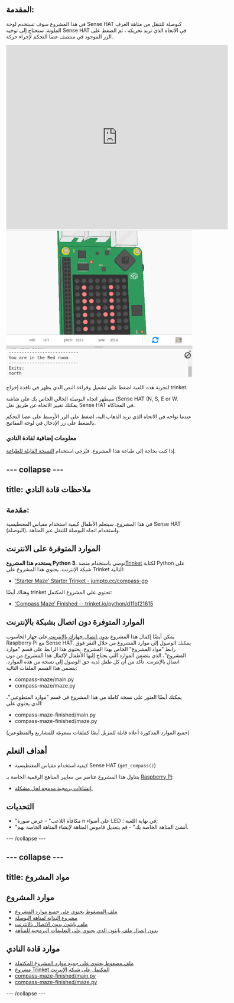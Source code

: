 ## المقدمة:

في هذا المشروع سوف تستخدم لوحة Sense HAT كبوصلة للتنقل من متاهة الغرف الملونة. ستحتاج إلى توجيه Sense HAT في الاتجاه الذي تريد تحريكه ، ثم الضغط على الزر الموجود في منتصف عصا التحكم لإجراء حركة.

<div class="trinket">
  <iframe src="https://trinket.io/embed/python/0c8cdacd70?outputOnly=true&start=result" width="600" height="500" frameborder="0" marginwidth="0" marginheight="0" allowfullscreen mark="crwd-mark">
</iframe> <img src="images/compass-final.png" />
</div>

لتجربة هذه اللعبة اضغط على تشغيل وقراءة النص الذي يظهر في نافذة إخراج trinket.

سيظهر اتجاه البوصلة الحالي الخاص بك على شاشة (Sense HAT (N, S, E or W. يمكنك تغيير الاتجاه عن طريق نقل Sense HAT في المحاكاة.

عندما تواجه في الاتجاه الذي تريد الذهاب اليه، اضغط على الزر الأوسط على عصا التحكم بالضغط على زر الإدخال في لوحة المفاتيح.

### معلومات إضافية لقادة النادي

إذا كنت بحاجة إلى طباعة هذا المشروع، فيُرجى استخدام [النسخة القابلة للطباعة](https://projects.raspberrypi.org/ar-SA/projects/compass-maze/print).

--- collapse ---
---
title: ملاحظات قادة النادي
---

## مقدمة:

في هذا المشروع، سيتعلم الأطفال كيفية استخدام مقياس المغنطيسية Sense HAT (البوصلة)، واستخدام اتجاه البوصلة للتنقل عبر المتاهة.

## الموارد المتوفرة على الانترنت

**يستخدم هذا المشروع Python 3.** نوصي باستخدام منصة[Trinket](https://trinket.io/) لكتابة Python على شبكة الإنترنت. يحتوي هذا المشروع على Trinket التالية:

* ['Starter Maze' Starter Trinket - jumpto.cc/compass-go](http://jumpto.cc/compass-go)

وهناك أيضًا trinket تحتوي على المشروع المكتمل:

* [‘Compass Maze’ Finished -- trinket.io/python/d11bf21615](https://trinket.io/python/d11bf21615)

## الموارد المتوفرة دون اتصال بشبكة بالإنترنت

يمكن أيضًا إكمال هذا المشروع [بدون اتصال جهازك بالإنترنت ](https://www.codeclubprojects.org/en-GB/resources/physical-sense-hat/) على جهاز الحاسوب Raspberry Pi مع Sense HAT. يمكنك الوصول إلى موارد المشروع من خلال النقر فوق رابط "مواد المشروع" الخاص بهذا المشروع. يحتوي هذا الرابط على قسم "موارد المشروع"، الذي يتضمن الموارد التي يحتاج إليها الأطفال لإكمال هذا المشروع من دون اتصال بالإنترنت. تأكد من أن كل طفل لديه حق الوصول إلى نسخة من هذه الموارد. يتضمن هذا القسم الملفات التالية:

* compass-maze/main.py
* compass-maze/maze.py

يمكنك أيضًا العثور على نسخة كاملة من هذا المشروع في قسم "موارد المتطوعين"، الذي يحتوي على:

* compass-maze-finished/main.py
* compass-maze-finished/maze.py

(جميع الموارد المذكورة أعلاه قابلة للتنزيل أيضًا كملفات `مضغوطة` للمشاريع والمتطوعين)

## أهداف التعلم

* كيفية استخدام مقياس المغنطيسية Sense HAT (`get_compass()`)

يتناول هذا المشروع عناصر من معايير المناهج الرقمية الخاصة بـ [Raspberry Pi](http://rpf.io/curriculum):

* [إنشاءات برمجية مدمجة لحل مشكلة.](https://www.raspberrypi.org/curriculum/programming/builder)

## التحديات

* "مكافأة اللاعب" - عرض صورة n على أضواء LED في نهاية اللعبة ؛;
* "أنشئ المتاهة الخاصة بك" - قم بتعديل قاموس المتاهة لإنشاء المتاهة الخاصة بهم.

--- /collapse ---

--- collapse ---
---
title: مواد المشروع
---

## موارد المشروع

* [ملف.المضغوط يحتوي على جميع موارد المشروع](resources/compass-maze-project-resources.zip)
* [مشروع البداية لمتاهة البوصلة](http://jumpto.cc/compass-go)
* [ملف بايثون بدون الاتصال بالانترنت](resources/compass-maze-main.py)
* [بدون اتصال ملف بايثون الذي يحتوي على التعليمات البرمجية للمتاهة](resources/compass-maze-maze.py)

## موارد قادة النادي

* [ملف.مضغوط يحتوي على جميع موارد المشروع المكتملة](resources/compass-maze-volunteer-resources.zip)
* [مشروع Trinket المكتمل على شبكة الإنترنت](https://trinket.io/python/0c8cdacd70)
* [compass-maze-finished/main.py](resources/compass-maze-finished-main.py)
* [compass-maze-finished/maze.py](resources/compass-maze-finished-maze.py)

--- /collapse ---